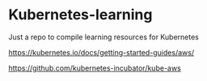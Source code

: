 # Kubernetes-learning
Just a repo to compile learning resources for Kubernetes


https://kubernetes.io/docs/getting-started-guides/aws/

https://github.com/kubernetes-incubator/kube-aws
